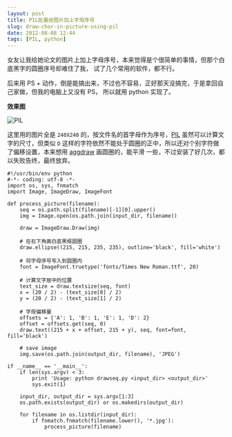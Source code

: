 ```yaml
---
layout: post
title: PIL批量给图片加上字母序号
slug: draw-char-in-picture-using-pil
date: 2012-08-08 12:44
tags: [PIL, python]
---
```


女友让我给她论文的图片上加上字母序号，本来觉得是个很简单的事情，但那个白底黑字的圆圈序号却难住了我，
试了几个常用的软件，都不行。

后来用 PS + 动作，倒是能搞出来，不过也不容易，正好那天没搞完，于是拿回自己家做，但我的电脑上又没有 PS，
所以就用 python 实现了。

**效果图**

![PIL](http://pic.yupoo.com/greatghoul_v/CaT1Wo8p/15hTRz.png)

这里用的图片全是 `240X240` 的，按文件名的首字母作为序号，[PIL][1] 虽然可以计算文字的尺寸，但类似 `D` 
这样的字符依然不能处于圆圈的正中，所以还对个别字符做了偏移设置，本来想用 [aggdraw][2] 画圆圈的，能平滑
一些，不过安装了好几次，都以失败告终，最终放弃。

    #!/usr/bin/env python
    #-*- coding: utf-8 -*-
    import os, sys, fnmatch
    import Image, ImageDraw, ImageFont

    def process_picture(filename):
        seq = os.path.split(filename)[-1][0].upper()
        img = Image.open(os.path.join(input_dir, filename))

        draw = ImageDraw.Draw(img)

        # 在右下角画白底黑框圆圈
        draw.ellipse((215, 215, 235, 235), outline='black', fill='white')

        # 将字母序号写入到圆圈内
        font = ImageFont.truetype('fonts/Times New Roman.ttf', 20)

        # 计算文字居中的位置
        text_size = draw.textsize(seq, font)
        x = (20 / 2) - (text_size[0] / 2)
        y = (20 / 2) - (text_size[1] / 2)

        # 字母偏移量
        offsets = {'A': 1, 'B': 1, 'E': 1, 'D': 2}
        offset = offsets.get(seq, 0)
        draw.text((215 + x + offset, 215 + y), seq, font=font, fill='black')

        # save image
        img.save(os.path.join(output_dir, filename), 'JPEG')

    if __name__ == '__main__':
        if len(sys.argv) < 3:
            print 'Usage: python drawseq.py <input_dir> <output_dir>'
            sys.exit(1)

        input_dir, output_dir = sys.argv[1:3] 
        os.path.exists(output_dir) or os.makedirs(output_dir)

        for filename in os.listdir(input_dir):
            if fnmatch.fnmatch(filename.lower(), '*.jpg'):
                process_picture(filename)

[1]: http://www.pythonware.com/products/pil/
[2]: http://effbot.org/zone/pythondoc-aggdraw.htm
